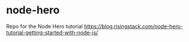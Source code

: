 # node-hero

Repo for the Node Hero tutorial https://blog.risingstack.com/node-hero-tutorial-getting-started-with-node-js/
